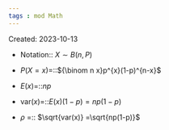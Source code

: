 ```yaml
---
tags : mod Math
---
```

Created: 2023-10-13

- Notation:: $X\sim B(n,P)$
<!--SR:!2023-11-26,6,243-->
- $P(X=x)$=::${\binom n x}p^{x}(1-p)^{n-x}$
<!--SR:!2023-11-28,4,188-->
- $E(x)$=::$np$
<!--SR:!2024-03-03,2,190-->
- $\text{var}(x)$=::$E(x)(1-p)=np(1-p)$
<!--SR:!2023-12-07,8,223-->
- $\rho$ =:: $\sqrt{var(x)} =\sqrt{np(1-p)}$
<!--SR:!2023-12-07,16,243-->
